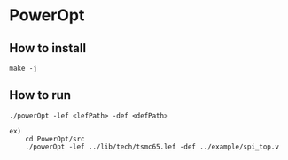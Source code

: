 
# PowerOpt

## How to install
    make -j

## How to run
    ./powerOpt -lef <lefPath> -def <defPath>

    ex) 
        cd PowerOpt/src
        ./powerOpt -lef ../lib/tech/tsmc65.lef -def ../example/spi_top.v

